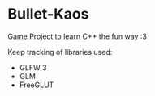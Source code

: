# Bullet-Kaos
Game Project to learn C++ the fun way :3

Keep tracking of libraries used:
- GLFW 3
- GLM
- FreeGLUT
  
